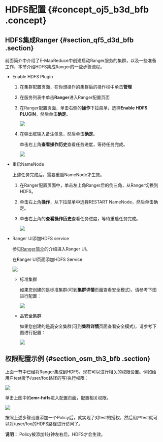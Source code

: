 # HDFS配置 {#concept_oj5_b3d_bfb .concept}

## HDFS集成Ranger {#section_qf5_d3d_bfb .section}

前面简介中介绍了E-MapReduce中创建启动Ranger服务的集群，以及一些准备工作，本节介绍HDFS集成Ranger的一些步骤流程。

-   Enable HDFS Plugin
    1.  在集群配置页面，在你想操作的集群后的操作栏中单击**管理**
    2.  在服务列表中单击**Ranger**进入Ranger配置页面
    3.  在Ranger配置页面，单击右侧的**操作**下拉菜单，选择**Enable HDFS PLUGIN**，然后单击**确定**。

        ![](http://static-aliyun-doc.oss-cn-hangzhou.aliyuncs.com/assets/img/17949/153803767311456_zh-CN.png)

    4.  在弹出框输入备注信息，然后单击**确定**。

        单击右上角**查看操作历史**查看任务进度，等待任务完成。

        ![](http://static-aliyun-doc.oss-cn-hangzhou.aliyuncs.com/assets/img/17949/153803767311459_zh-CN.png)

-   重启NameNode

    上述任务完成后，需要重启NameNode才生效。

    1.  在Ranger配置页面中，单击左上角Ranger后的倒三角，从Ranger切换到HDFS。
    2.  单击右上角**操作**，从下拉菜单中选择RESTART NameNode，然后单击确定。
    3.  单击右上角的**查看操作历史**查看任务进度，等待重启任务完成。

        ![](http://static-aliyun-doc.oss-cn-hangzhou.aliyuncs.com/assets/img/17949/153803767311463_zh-CN.png)

-   Ranger UI添加HDFS service

    参见[Ranger简介](https://help.aliyun.com/document_detail/66410.html?spm=a2c4g.11186623.2.7.25935f57vX43oY)的介绍进入Ranger UI。

    在Ranger UI页面添加HDFS Service:

    ![](http://static-aliyun-doc.oss-cn-hangzhou.aliyuncs.com/assets/img/17949/153803767311479_zh-CN.png)

    -   标准集群

        如果您创建的是标准集群\(可到**集群详情**页面查看安全模式\)，请参考下图进行配置：

        ![](http://static-aliyun-doc.oss-cn-hangzhou.aliyuncs.com/assets/img/17949/153803767311480_zh-CN.png)

    -   高安全集群

        如果您创建的是高安全集群\(可到**集群详情**页面查看安全模式\)，请参考下图进行配置：

        ![](http://static-aliyun-doc.oss-cn-hangzhou.aliyuncs.com/assets/img/17949/153803767311481_zh-CN.png)


## 权限配置示例 {#section_osm_th3_bfb .section}

上面一节中已经将Ranger集成到HDFS，现在可以进行相关的权限设置。例如给用户test授予/user/foo路径的写/执行权限：

![](http://static-aliyun-doc.oss-cn-hangzhou.aliyuncs.com/assets/img/17949/153803767311482_zh-CN.png)

单击上图中的**emr-hdfs**进入配置页面，配置相关权限。

![](http://static-aliyun-doc.oss-cn-hangzhou.aliyuncs.com/assets/img/17949/153803767311483_zh-CN.png)

按照上述步骤设置添加一个Policy后，就实现了对test的授权，然后用户test就可以对/user/foo的HDFS路径进行访问了。

**说明：** Policy被添加1分钟左右后，HDFS才会生效。

